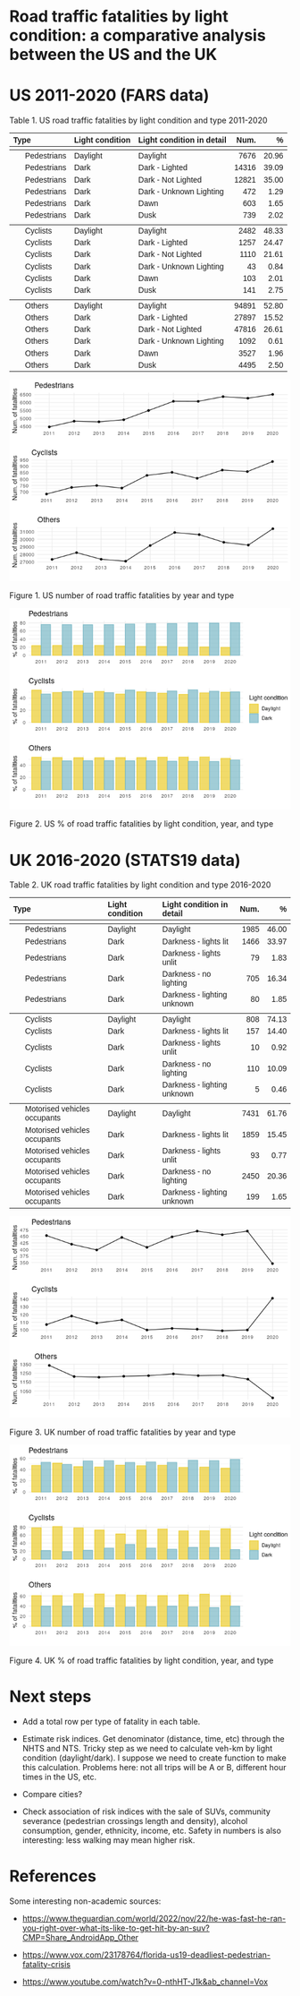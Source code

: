 Road traffic fatalities by light condition: a comparative analysis
between the US and the UK
================

# US 2011-2020 (FARS data)

Table 1. US road traffic fatalities by light condition and type
2011-2020

<table class=" lightable-paper lightable-striped" style="font-family: &quot;Arial Narrow&quot;, arial, helvetica, sans-serif; width: auto !important; margin-left: auto; margin-right: auto;">
<thead>
<tr>
<th style="text-align:left;">
Type
</th>
<th style="text-align:left;">
Light condition
</th>
<th style="text-align:left;">
Light condition in detail
</th>
<th style="text-align:right;">
Num.
</th>
<th style="text-align:right;">
%
</th>
</tr>
</thead>
<tbody>
<tr grouplength="6">
<td colspan="5" style="border-bottom: 1px solid;">
<strong></strong>
</td>
</tr>
<tr>
<td style="text-align:left;padding-left: 2em;" indentlevel="1">
Pedestrians
</td>
<td style="text-align:left;">
Daylight
</td>
<td style="text-align:left;">
Daylight
</td>
<td style="text-align:right;">
7676
</td>
<td style="text-align:right;">
20.96
</td>
</tr>
<tr>
<td style="text-align:left;padding-left: 2em;" indentlevel="1">
Pedestrians
</td>
<td style="text-align:left;">
Dark
</td>
<td style="text-align:left;">
Dark - Lighted
</td>
<td style="text-align:right;">
14316
</td>
<td style="text-align:right;">
39.09
</td>
</tr>
<tr>
<td style="text-align:left;padding-left: 2em;" indentlevel="1">
Pedestrians
</td>
<td style="text-align:left;">
Dark
</td>
<td style="text-align:left;">
Dark - Not Lighted
</td>
<td style="text-align:right;">
12821
</td>
<td style="text-align:right;">
35.00
</td>
</tr>
<tr>
<td style="text-align:left;padding-left: 2em;" indentlevel="1">
Pedestrians
</td>
<td style="text-align:left;">
Dark
</td>
<td style="text-align:left;">
Dark - Unknown Lighting
</td>
<td style="text-align:right;">
472
</td>
<td style="text-align:right;">
1.29
</td>
</tr>
<tr>
<td style="text-align:left;padding-left: 2em;" indentlevel="1">
Pedestrians
</td>
<td style="text-align:left;">
Dark
</td>
<td style="text-align:left;">
Dawn
</td>
<td style="text-align:right;">
603
</td>
<td style="text-align:right;">
1.65
</td>
</tr>
<tr>
<td style="text-align:left;padding-left: 2em;" indentlevel="1">
Pedestrians
</td>
<td style="text-align:left;">
Dark
</td>
<td style="text-align:left;">
Dusk
</td>
<td style="text-align:right;">
739
</td>
<td style="text-align:right;">
2.02
</td>
</tr>
<tr grouplength="6">
<td colspan="5" style="border-bottom: 1px solid;">
<strong></strong>
</td>
</tr>
<tr>
<td style="text-align:left;padding-left: 2em;" indentlevel="1">
Cyclists
</td>
<td style="text-align:left;">
Daylight
</td>
<td style="text-align:left;">
Daylight
</td>
<td style="text-align:right;">
2482
</td>
<td style="text-align:right;">
48.33
</td>
</tr>
<tr>
<td style="text-align:left;padding-left: 2em;" indentlevel="1">
Cyclists
</td>
<td style="text-align:left;">
Dark
</td>
<td style="text-align:left;">
Dark - Lighted
</td>
<td style="text-align:right;">
1257
</td>
<td style="text-align:right;">
24.47
</td>
</tr>
<tr>
<td style="text-align:left;padding-left: 2em;" indentlevel="1">
Cyclists
</td>
<td style="text-align:left;">
Dark
</td>
<td style="text-align:left;">
Dark - Not Lighted
</td>
<td style="text-align:right;">
1110
</td>
<td style="text-align:right;">
21.61
</td>
</tr>
<tr>
<td style="text-align:left;padding-left: 2em;" indentlevel="1">
Cyclists
</td>
<td style="text-align:left;">
Dark
</td>
<td style="text-align:left;">
Dark - Unknown Lighting
</td>
<td style="text-align:right;">
43
</td>
<td style="text-align:right;">
0.84
</td>
</tr>
<tr>
<td style="text-align:left;padding-left: 2em;" indentlevel="1">
Cyclists
</td>
<td style="text-align:left;">
Dark
</td>
<td style="text-align:left;">
Dawn
</td>
<td style="text-align:right;">
103
</td>
<td style="text-align:right;">
2.01
</td>
</tr>
<tr>
<td style="text-align:left;padding-left: 2em;" indentlevel="1">
Cyclists
</td>
<td style="text-align:left;">
Dark
</td>
<td style="text-align:left;">
Dusk
</td>
<td style="text-align:right;">
141
</td>
<td style="text-align:right;">
2.75
</td>
</tr>
<tr grouplength="6">
<td colspan="5" style="border-bottom: 1px solid;">
<strong></strong>
</td>
</tr>
<tr>
<td style="text-align:left;padding-left: 2em;" indentlevel="1">
Others
</td>
<td style="text-align:left;">
Daylight
</td>
<td style="text-align:left;">
Daylight
</td>
<td style="text-align:right;">
94891
</td>
<td style="text-align:right;">
52.80
</td>
</tr>
<tr>
<td style="text-align:left;padding-left: 2em;" indentlevel="1">
Others
</td>
<td style="text-align:left;">
Dark
</td>
<td style="text-align:left;">
Dark - Lighted
</td>
<td style="text-align:right;">
27897
</td>
<td style="text-align:right;">
15.52
</td>
</tr>
<tr>
<td style="text-align:left;padding-left: 2em;" indentlevel="1">
Others
</td>
<td style="text-align:left;">
Dark
</td>
<td style="text-align:left;">
Dark - Not Lighted
</td>
<td style="text-align:right;">
47816
</td>
<td style="text-align:right;">
26.61
</td>
</tr>
<tr>
<td style="text-align:left;padding-left: 2em;" indentlevel="1">
Others
</td>
<td style="text-align:left;">
Dark
</td>
<td style="text-align:left;">
Dark - Unknown Lighting
</td>
<td style="text-align:right;">
1092
</td>
<td style="text-align:right;">
0.61
</td>
</tr>
<tr>
<td style="text-align:left;padding-left: 2em;" indentlevel="1">
Others
</td>
<td style="text-align:left;">
Dark
</td>
<td style="text-align:left;">
Dawn
</td>
<td style="text-align:right;">
3527
</td>
<td style="text-align:right;">
1.96
</td>
</tr>
<tr>
<td style="text-align:left;padding-left: 2em;" indentlevel="1">
Others
</td>
<td style="text-align:left;">
Dark
</td>
<td style="text-align:left;">
Dusk
</td>
<td style="text-align:right;">
4495
</td>
<td style="text-align:right;">
2.50
</td>
</tr>
</tbody>
</table>

![](README_files/figure-gfm/fig1-1.png)<!-- -->

Figure 1. US number of road traffic fatalities by year and type

![](README_files/figure-gfm/fig2-1.png)<!-- -->

Figure 2. US % of road traffic fatalities by light condition, year, and
type

# UK 2016-2020 (STATS19 data)

Table 2. UK road traffic fatalities by light condition and type
2016-2020

<table class=" lightable-paper lightable-striped" style="font-family: &quot;Arial Narrow&quot;, arial, helvetica, sans-serif; width: auto !important; margin-left: auto; margin-right: auto;">
<thead>
<tr>
<th style="text-align:left;">
Type
</th>
<th style="text-align:left;">
Light condition
</th>
<th style="text-align:left;">
Light condition in detail
</th>
<th style="text-align:right;">
Num.
</th>
<th style="text-align:right;">
%
</th>
</tr>
</thead>
<tbody>
<tr grouplength="5">
<td colspan="5" style="border-bottom: 1px solid;">
<strong></strong>
</td>
</tr>
<tr>
<td style="text-align:left;padding-left: 2em;" indentlevel="1">
Pedestrians
</td>
<td style="text-align:left;">
Daylight
</td>
<td style="text-align:left;">
Daylight
</td>
<td style="text-align:right;">
1985
</td>
<td style="text-align:right;">
46.00
</td>
</tr>
<tr>
<td style="text-align:left;padding-left: 2em;" indentlevel="1">
Pedestrians
</td>
<td style="text-align:left;">
Dark
</td>
<td style="text-align:left;">
Darkness - lights lit
</td>
<td style="text-align:right;">
1466
</td>
<td style="text-align:right;">
33.97
</td>
</tr>
<tr>
<td style="text-align:left;padding-left: 2em;" indentlevel="1">
Pedestrians
</td>
<td style="text-align:left;">
Dark
</td>
<td style="text-align:left;">
Darkness - lights unlit
</td>
<td style="text-align:right;">
79
</td>
<td style="text-align:right;">
1.83
</td>
</tr>
<tr>
<td style="text-align:left;padding-left: 2em;" indentlevel="1">
Pedestrians
</td>
<td style="text-align:left;">
Dark
</td>
<td style="text-align:left;">
Darkness - no lighting
</td>
<td style="text-align:right;">
705
</td>
<td style="text-align:right;">
16.34
</td>
</tr>
<tr>
<td style="text-align:left;padding-left: 2em;" indentlevel="1">
Pedestrians
</td>
<td style="text-align:left;">
Dark
</td>
<td style="text-align:left;">
Darkness - lighting unknown
</td>
<td style="text-align:right;">
80
</td>
<td style="text-align:right;">
1.85
</td>
</tr>
<tr grouplength="5">
<td colspan="5" style="border-bottom: 1px solid;">
<strong></strong>
</td>
</tr>
<tr>
<td style="text-align:left;padding-left: 2em;" indentlevel="1">
Cyclists
</td>
<td style="text-align:left;">
Daylight
</td>
<td style="text-align:left;">
Daylight
</td>
<td style="text-align:right;">
808
</td>
<td style="text-align:right;">
74.13
</td>
</tr>
<tr>
<td style="text-align:left;padding-left: 2em;" indentlevel="1">
Cyclists
</td>
<td style="text-align:left;">
Dark
</td>
<td style="text-align:left;">
Darkness - lights lit
</td>
<td style="text-align:right;">
157
</td>
<td style="text-align:right;">
14.40
</td>
</tr>
<tr>
<td style="text-align:left;padding-left: 2em;" indentlevel="1">
Cyclists
</td>
<td style="text-align:left;">
Dark
</td>
<td style="text-align:left;">
Darkness - lights unlit
</td>
<td style="text-align:right;">
10
</td>
<td style="text-align:right;">
0.92
</td>
</tr>
<tr>
<td style="text-align:left;padding-left: 2em;" indentlevel="1">
Cyclists
</td>
<td style="text-align:left;">
Dark
</td>
<td style="text-align:left;">
Darkness - no lighting
</td>
<td style="text-align:right;">
110
</td>
<td style="text-align:right;">
10.09
</td>
</tr>
<tr>
<td style="text-align:left;padding-left: 2em;" indentlevel="1">
Cyclists
</td>
<td style="text-align:left;">
Dark
</td>
<td style="text-align:left;">
Darkness - lighting unknown
</td>
<td style="text-align:right;">
5
</td>
<td style="text-align:right;">
0.46
</td>
</tr>
<tr grouplength="5">
<td colspan="5" style="border-bottom: 1px solid;">
<strong></strong>
</td>
</tr>
<tr>
<td style="text-align:left;padding-left: 2em;" indentlevel="1">
Motorised vehicles occupants
</td>
<td style="text-align:left;">
Daylight
</td>
<td style="text-align:left;">
Daylight
</td>
<td style="text-align:right;">
7431
</td>
<td style="text-align:right;">
61.76
</td>
</tr>
<tr>
<td style="text-align:left;padding-left: 2em;" indentlevel="1">
Motorised vehicles occupants
</td>
<td style="text-align:left;">
Dark
</td>
<td style="text-align:left;">
Darkness - lights lit
</td>
<td style="text-align:right;">
1859
</td>
<td style="text-align:right;">
15.45
</td>
</tr>
<tr>
<td style="text-align:left;padding-left: 2em;" indentlevel="1">
Motorised vehicles occupants
</td>
<td style="text-align:left;">
Dark
</td>
<td style="text-align:left;">
Darkness - lights unlit
</td>
<td style="text-align:right;">
93
</td>
<td style="text-align:right;">
0.77
</td>
</tr>
<tr>
<td style="text-align:left;padding-left: 2em;" indentlevel="1">
Motorised vehicles occupants
</td>
<td style="text-align:left;">
Dark
</td>
<td style="text-align:left;">
Darkness - no lighting
</td>
<td style="text-align:right;">
2450
</td>
<td style="text-align:right;">
20.36
</td>
</tr>
<tr>
<td style="text-align:left;padding-left: 2em;" indentlevel="1">
Motorised vehicles occupants
</td>
<td style="text-align:left;">
Dark
</td>
<td style="text-align:left;">
Darkness - lighting unknown
</td>
<td style="text-align:right;">
199
</td>
<td style="text-align:right;">
1.65
</td>
</tr>
</tbody>
</table>

![](README_files/figure-gfm/fig3-1.png)<!-- -->

Figure 3. UK number of road traffic fatalities by year and type

![](README_files/figure-gfm/fig4-1.png)<!-- -->

Figure 4. UK % of road traffic fatalities by light condition, year, and
type

# Next steps

- Add a total row per type of fatality in each table.

- Estimate risk indices. Get denominator (distance, time, etc) through
  the NHTS and NTS. Tricky step as we need to calculate veh-km by light
  condition (daylight/dark). I suppose we need to create function to
  make this calculation. Problems here: not all trips will be A or B,
  different hour times in the US, etc.

- Compare cities?

- Check association of risk indices with the sale of SUVs, community
  severance (pedestrian crossings length and density), alcohol
  consumption, gender, ethnicity, income, etc. Safety in numbers is also
  interesting: less walking may mean higher risk.

# References

Some interesting non-academic sources:

- <https://www.theguardian.com/world/2022/nov/22/he-was-fast-he-ran-you-right-over-what-its-like-to-get-hit-by-an-suv?CMP=Share_AndroidApp_Other>

- <https://www.vox.com/23178764/florida-us19-deadliest-pedestrian-fatality-crisis>

- <https://www.youtube.com/watch?v=0-nthHT-J1k&ab_channel=Vox>
